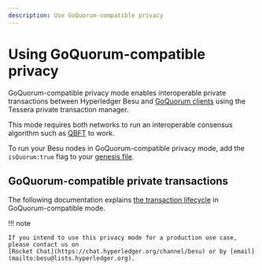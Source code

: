 ```yaml
---
description: Use GoQuorum-compatible privacy
---
```


# Using GoQuorum-compatible privacy

GoQuorum-compatible privacy mode enables interoperable private transactions between Hyperledger
Besu and [GoQuorum clients] using the Tessera private transaction manager.

This mode requires both networks to run an interoperable consensus algorithm such as [QBFT] to work.

To run your Besu nodes in GoQuorum-compatible privacy mode, add the `isQuorum:true` flag to your
[genesis file](../Configure/Genesis-File.md).

## GoQuorum-compatible private transactions

The following documentation explains [the transaction lifecycle] in GoQuorum-compatible mode.

!!! note

    If you intend to use this privacy mode for a production use case, please contact us on
    [Rocket Chat](https://chat.hyperledger.org/channel/besu) or by [email](mailto:besu@lists.hyperledger.org).

<!--links-->
[GoQuorum clients]: https://docs.goquorum.consensys.net/
[QBFT]: ../Configure/Consensus-Protocols/QBFT.md
[the transaction lifecycle]: https://docs.goquorum.consensys.net/Concepts/Privacy/PrivateTransactionLifecycle/
